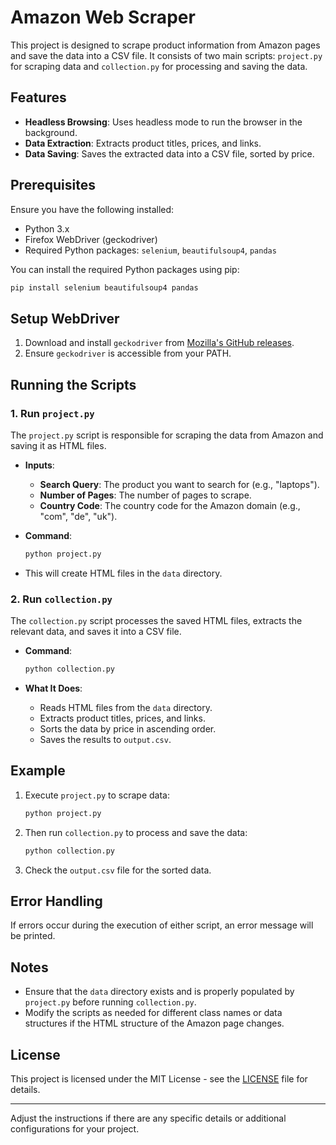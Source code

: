 

# Amazon Web Scraper

This project is designed to scrape product information from Amazon pages and save the data into a CSV file. It consists of two main scripts: `project.py` for scraping data and `collection.py` for processing and saving the data.

## Features

- **Headless Browsing**: Uses headless mode to run the browser in the background.
- **Data Extraction**: Extracts product titles, prices, and links.
- **Data Saving**: Saves the extracted data into a CSV file, sorted by price.

## Prerequisites

Ensure you have the following installed:

- Python 3.x
- Firefox WebDriver (geckodriver)
- Required Python packages: `selenium`, `beautifulsoup4`, `pandas`

You can install the required Python packages using pip:

```bash
pip install selenium beautifulsoup4 pandas
```

## Setup WebDriver

1. Download and install `geckodriver` from [Mozilla's GitHub releases](https://github.com/mozilla/geckodriver/releases).
2. Ensure `geckodriver` is accessible from your PATH.

## Running the Scripts

### 1. Run `project.py`

The `project.py` script is responsible for scraping the data from Amazon and saving it as HTML files.

- **Inputs**:
  - **Search Query**: The product you want to search for (e.g., "laptops").
  - **Number of Pages**: The number of pages to scrape.
  - **Country Code**: The country code for the Amazon domain (e.g., "com", "de", "uk").

- **Command**:
  ```bash
  python project.py
  ```

- This will create HTML files in the `data` directory.

### 2. Run `collection.py`

The `collection.py` script processes the saved HTML files, extracts the relevant data, and saves it into a CSV file.

- **Command**:
  ```bash
  python collection.py
  ```

- **What It Does**:
  - Reads HTML files from the `data` directory.
  - Extracts product titles, prices, and links.
  - Sorts the data by price in ascending order.
  - Saves the results to `output.csv`.

## Example

1. Execute `project.py` to scrape data:
   ```bash
   python project.py
   ```

2. Then run `collection.py` to process and save the data:
   ```bash
   python collection.py
   ```

3. Check the `output.csv` file for the sorted data.

## Error Handling

If errors occur during the execution of either script, an error message will be printed.

## Notes

- Ensure that the `data` directory exists and is properly populated by `project.py` before running `collection.py`.
- Modify the scripts as needed for different class names or data structures if the HTML structure of the Amazon page changes.

## License

This project is licensed under the MIT License - see the [LICENSE](LICENSE) file for details.

---

Adjust the instructions if there are any specific details or additional configurations for your project.
